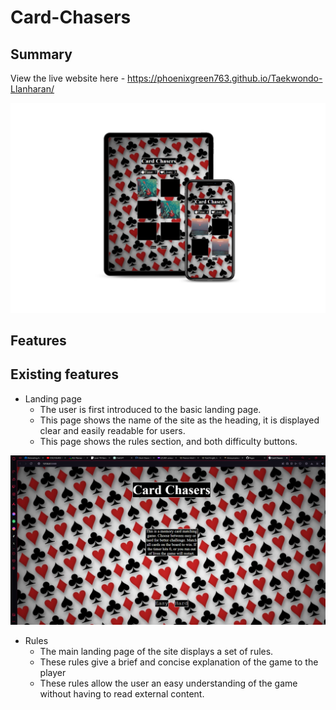 # Card-Chasers


## Summary 

View the live website here - https://phoenixgreen763.github.io/Taekwondo-Llanharan/ 

![UX Mockup](/assets/images/UXmockup.jpg)

## Features 

## Existing features

* Landing page
    * The user is first introduced to the basic landing page.
    * This page shows the name of the site as the heading, it is displayed clear and easily readable for users.
    * This page shows the rules section, and both difficulty buttons.
  
![Landing Page](/assets/images/LandingPage.png)

* Rules
    * The main landing page of the site displays a set of rules.
    * These rules give a brief and concise explanation of the game to the player
    * These rules allow the user an easy understanding of the game without having to read external content.


